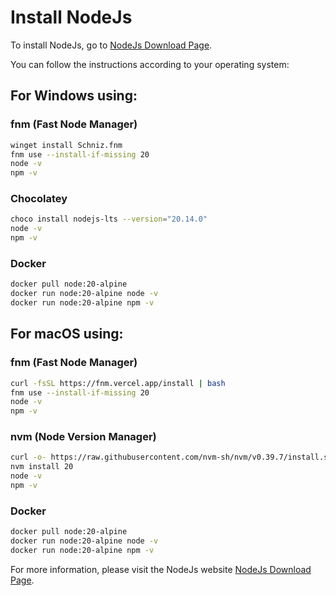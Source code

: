 # Install NodeJs

To install NodeJs, go to [NodeJs Download Page](https://nodejs.org/en/download/package-manager).

You can follow the instructions according to your operating system:

## For Windows using:

### fnm (Fast Node Manager)
```sh
winget install Schniz.fnm
fnm use --install-if-missing 20
node -v
npm -v
```

### Chocolatey
```sh
choco install nodejs-lts --version="20.14.0"
node -v
npm -v
```

### Docker
```sh
docker pull node:20-alpine
docker run node:20-alpine node -v
docker run node:20-alpine npm -v
```

## For macOS using:

### fnm (Fast Node Manager)
```sh
curl -fsSL https://fnm.vercel.app/install | bash
fnm use --install-if-missing 20
node -v
npm -v
```

### nvm (Node Version Manager)
```sh
curl -o- https://raw.githubusercontent.com/nvm-sh/nvm/v0.39.7/install.sh | bash
nvm install 20
node -v
npm -v
```

### Docker
```sh
docker pull node:20-alpine
docker run node:20-alpine node -v
docker run node:20-alpine npm -v
```
For more information, please visit the NodeJs website [NodeJs Download Page](https://nodejs.org/en/download/package-manager).